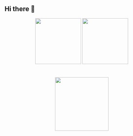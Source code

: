 ## Hi there 👋


<p align='center'>
   <a href="https://github-readme-stats.vercel.app/api?username=Lordrizal&show_icons=true&count_private=true">
       <img height=150 src="https://github-readme-stats.vercel.app/api?username=Lordrizal&show_icons=true&count_private=true"/></a>
   <a href="https://github-readme-stats.vercel.app/api/top-langs/?username=Lordrizal&layout=compact">
       <img height=150 src="https://github-readme-stats.vercel.app/api/top-langs/?username=Lordrizal&layout=compact"/></a>
</p>

<div align="center" style="margin: 40px 0">
   <a href="https://github.com/Lordrizal/github-profile-views-counter">
       <img width="175px" src="https://komarev.com/ghpvc/?username=Lordrizal&color=DE002D">
   </a>
</div>
<!--
**Lordrizal/Lordrizal** is a ✨ _special_ ✨ repository because its `README.md` (this file) appears on your GitHub profile.

Here are some ideas to get you started:

- 🔭 I’m currently working on ...
- 🌱 I’m currently learning ...
- 👯 I’m looking to collaborate on ...
- 🤔 I’m looking for help with ...
- 💬 Ask me about ...
- 📫 How to reach me: ...
- 😄 Pronouns: ...
- ⚡ Fun fact: ...
-->
